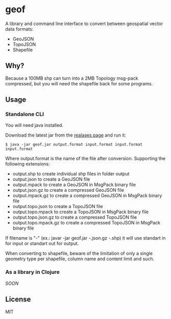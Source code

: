 # geof

A library and command line interface to convert between geospatial vector data formats:

- GeoJSON
- TopoJSON
- Shapefile

## Why?

Because a 100MB shp can turn into a 2MB Topology msg-pack compressed, but you will need the shapefile back for some programs.

## Usage

### Standalone CLI

You will need java installed.

Download the latest jar from the [realases page](https://github.com/diogok/geof/releases) and run it:

    $ java -jar geof.jar output.format input.format input.format input.format

Where output.format is the name of the file after conversion. Supporting the following extensions:

- output.shp to create individual shp files in folder output
- output.json to create a GeoJSON file
- output.mpack to create a GeoJSON in MsgPack binary file
- output.json.gz to create a compressed GeoJSON file
- output.mpack.gz to create a compressed GeoJSON in MsgPack binary file
- output.topo.json to create a TopoJSON file
- output.topo.mpack to create a TopoJSON in MsgPack binary file
- output.topo.json.gz to create a compressed TopoJSON file
- output.topo.mpack.gz to create a compressed TopoJSON in MsgPack binary file

If filename is "-" (ex.: javar -jar geof.jar -.json.gz -.shp) it will use standart in for input or standart out for output.

When converting to shapefile, beware of the limitation of only a single geometry type per shapefile, column name and content limit and such.

### As a library in Clojure

_SOON_

## License

MIT

